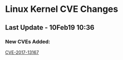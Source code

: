 
# **Linux Kernel CVE Changes**

## Last Update - 10Feb19 10:36

### **New CVEs Added:**

[CVE-2017-13167](cves/CVE-2017-13167)
